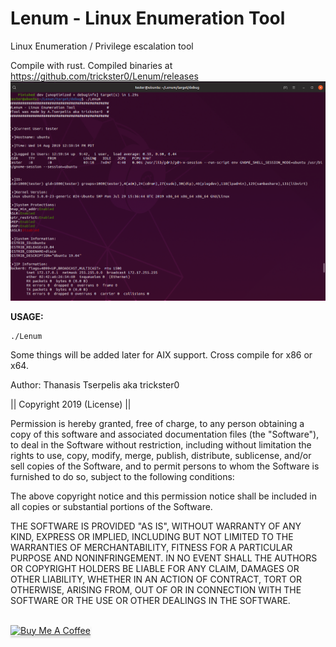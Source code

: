 # Lenum - Linux Enumeration Tool
Linux Enumeration / Privilege escalation tool


Compile with rust.
Compiled binaries at https://github.com/trickster0/Lenum/releases
<IMG SRC="https://raw.githubusercontent.com/trickster0/Lenum/master/Lenum.png"/>

<strong>USAGE:</strong>
<p>
<pre><code>./Lenum 
</code></pre>

Some things will be added later for AIX support. Cross compile for x86 or x64.

Author: Thanasis Tserpelis aka trickster0

|| Copyright 2019 (License) ||

Permission is hereby granted, free of charge, to any person obtaining a copy of this software and associated documentation files (the "Software"), to deal in the Software without restriction, including without limitation the rights to use, copy, modify, merge, publish, distribute, sublicense, and/or sell copies of the Software, and to permit persons to whom the Software is furnished to do so, subject to the following conditions:

The above copyright notice and this permission notice shall be included in all copies or substantial portions of the Software.

THE SOFTWARE IS PROVIDED "AS IS", WITHOUT WARRANTY OF ANY KIND, EXPRESS OR IMPLIED, INCLUDING BUT NOT LIMITED TO THE WARRANTIES OF MERCHANTABILITY, FITNESS FOR A PARTICULAR PURPOSE AND NONINFRINGEMENT. IN NO EVENT SHALL THE AUTHORS OR COPYRIGHT HOLDERS BE LIABLE FOR ANY CLAIM, DAMAGES OR OTHER LIABILITY, WHETHER IN AN ACTION OF CONTRACT, TORT OR OTHERWISE, ARISING FROM, OUT OF OR IN CONNECTION WITH THE SOFTWARE OR THE USE OR OTHER DEALINGS IN THE SOFTWARE.

<br>
<a href="https://www.buymeacoffee.com/trickster0" target="_blank"><img src="https://www.buymeacoffee.com/assets/img/custom_images/orange_img.png" alt="Buy Me A Coffee" style="height: 41px !important;width: 174px !important;box-shadow: 0px 3px 2px 0px rgba(190, 190, 190, 0.5) !important;-webkit-box-shadow: 0px 3px 2px 0px rgba(190, 190, 190, 0.5) !important;" ></a>
